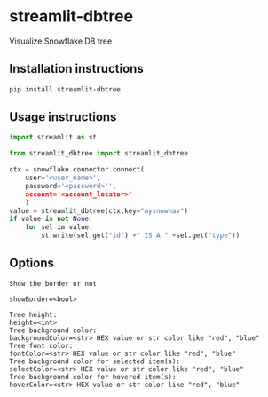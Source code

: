 # streamlit-dbtree

Visualize Snowflake DB tree

## Installation instructions 

```sh
pip install streamlit-dbtree
```

## Usage instructions

```python
import streamlit as st

from streamlit_dbtree import streamlit_dbtree

ctx = snowflake.connector.connect(
    user='<user_name>',
    password='<password>'',
    account='<account_locator>'
    )   
value = streamlit_dbtree(ctx,key="mysnownav")
if value is not None:
    for sel in value:
        st.write(sel.get("id") +" IS A " +sel.get("type"))

```
## Options
    Show the border or not

    showBorder=<bool>
    
    Tree height:
    height=<int>
    Tree background color:
    backgroundColor=<str> HEX value or str color like "red", "blue"
    Tree font color:
    fontColor=<str> HEX value or str color like "red", "blue"
    Tree background color for selected item(s):
    selectColor=<str> HEX value or str color like "red", "blue"
    Tree background color for hovered item(s):
    hoverColor=<str> HEX value or str color like "red", "blue"

